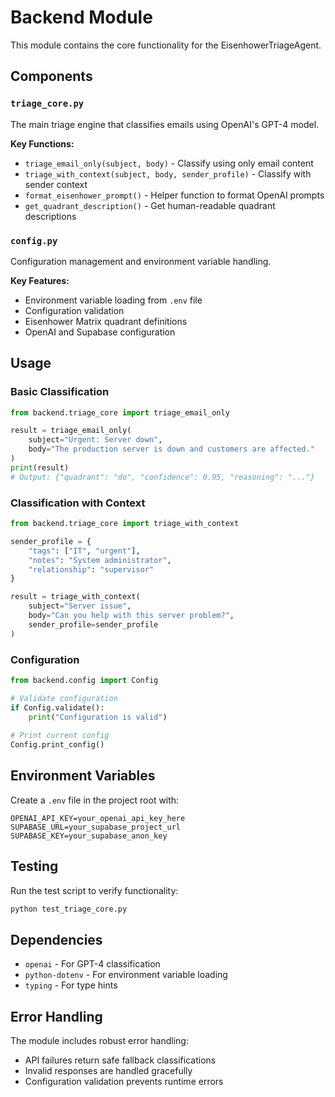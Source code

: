 # Backend Module

This module contains the core functionality for the EisenhowerTriageAgent.

## Components

### `triage_core.py`
The main triage engine that classifies emails using OpenAI's GPT-4 model.

**Key Functions:**
- `triage_email_only(subject, body)` - Classify using only email content
- `triage_with_context(subject, body, sender_profile)` - Classify with sender context
- `format_eisenhower_prompt()` - Helper function to format OpenAI prompts
- `get_quadrant_description()` - Get human-readable quadrant descriptions

### `config.py`
Configuration management and environment variable handling.

**Key Features:**
- Environment variable loading from `.env` file
- Configuration validation
- Eisenhower Matrix quadrant definitions
- OpenAI and Supabase configuration

## Usage

### Basic Classification
```python
from backend.triage_core import triage_email_only

result = triage_email_only(
    subject="Urgent: Server down",
    body="The production server is down and customers are affected."
)
print(result)
# Output: {"quadrant": "do", "confidence": 0.95, "reasoning": "..."}
```

### Classification with Context
```python
from backend.triage_core import triage_with_context

sender_profile = {
    "tags": ["IT", "urgent"],
    "notes": "System administrator",
    "relationship": "supervisor"
}

result = triage_with_context(
    subject="Server issue",
    body="Can you help with this server problem?",
    sender_profile=sender_profile
)
```

### Configuration
```python
from backend.config import Config

# Validate configuration
if Config.validate():
    print("Configuration is valid")
    
# Print current config
Config.print_config()
```

## Environment Variables

Create a `.env` file in the project root with:

```env
OPENAI_API_KEY=your_openai_api_key_here
SUPABASE_URL=your_supabase_project_url
SUPABASE_KEY=your_supabase_anon_key
```

## Testing

Run the test script to verify functionality:

```bash
python test_triage_core.py
```

## Dependencies

- `openai` - For GPT-4 classification
- `python-dotenv` - For environment variable loading
- `typing` - For type hints

## Error Handling

The module includes robust error handling:
- API failures return safe fallback classifications
- Invalid responses are handled gracefully
- Configuration validation prevents runtime errors 